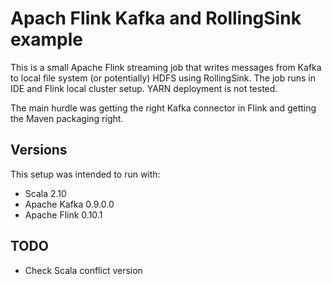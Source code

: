 Apach Flink Kafka and RollingSink example
=========================================

This is a small Apache Flink streaming job that writes messages from Kafka to local file system (or potentially) HDFS using RollingSink. 
The job runs in IDE and Flink local cluster setup. YARN deployment is not tested. 

The main hurdle was getting the right Kafka connector in Flink and getting the Maven packaging right.

Versions
-------------
This setup was intended to run with:

* Scala 2.10
* Apache Kafka 0.9.0.0
* Apache Flink 0.10.1

TODO
-------------

* Check Scala conflict version

